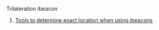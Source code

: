 Trilateration ibeacon
1. [Tools to determine exact location when using ibeacons](http://stackoverflow.com/questions/20983734/tools-to-determine-exact-location-when-using-ibeacons)
